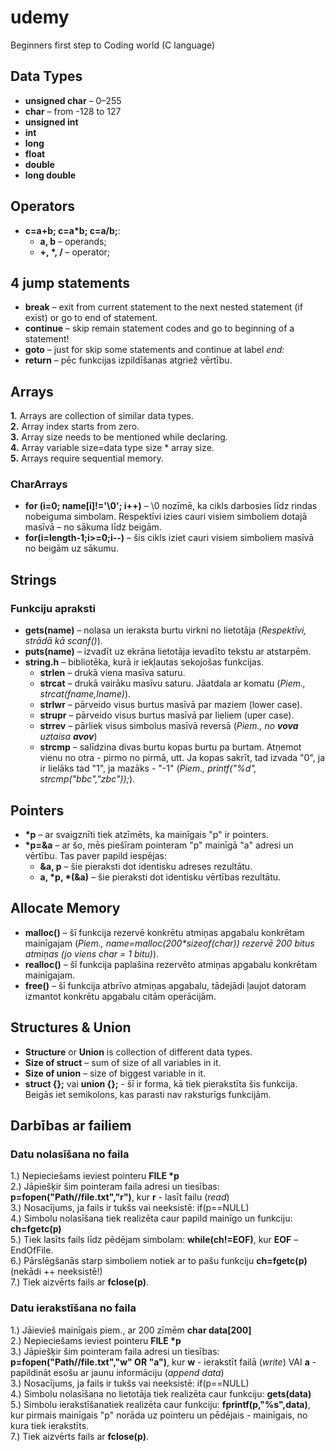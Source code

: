 # udemy
Beginners first step to Coding world (C language)

## Data Types
- **unsigned char** – 0–255  
- **char** – from -128 to 127  
- **unsigned int**  
- **int**  
- **long**  
- **float**  
- **double**  
- **long double**  

## Operators
- **c=a+b; c=a\*b; c=a/b;**:
  - **a, b** – operands;  
  - **+, \*, /** – operator;  
  
## 4 jump statements
- **break** – exit from current statement to the next nested statement (if exist) or go to end of statement.  
- **continue** – skip remain statement codes and go to beginning of a statement!  
- **goto** – just for skip some statements and continue at label *end:*
- **return** – pēc funkcijas izpildīšanas atgriež vērtību.  

## Arrays
**1.** Arrays are collection of similar data types.  
**2.** Array index starts from zero.  
**3.** Array size needs to be mentioned while declaring.  
**4.** Array variable size=data type size * array size.  
**5.** Arrays require sequential memory.  

### CharArrays
- **for (i=0; name[i]!='\0'; i++)** – \0 nozīmē, ka cikls darbosies līdz rindas nobeiguma simbolam. Respektīvi izies cauri visiem simboliem dotajā masīvā – no sākuma līdz beigām.  
- **for(i=length-1;i>=0;i--)** – šis cikls iziet cauri visiem simboliem masīvā no beigām uz sākumu.  

## Strings
### Funkciju apraksti
- **gets(name)** – nolasa un ieraksta burtu virkni no lietotāja (*Respektīvi, strādā kā scanf()*).  
- **puts(name)** – izvadīt uz ekrāna lietotāja ievadīto tekstu ar atstarpēm.  
- **string.h** – bibliotēka, kurā ir iekļautas sekojošas funkcijas.  
  - **strlen** – drukā viena masīva saturu.  
  - **strcat** – drukā vairāku masīvu saturu. Jāatdala ar komatu (*Piem., strcat(fname,lname)*).  
  - **strlwr** – pārveido visus burtus masīvā par maziem (lower case).  
  - **strupr** – pārveido visus burtus masīvā par lieliem (uper case).  
  - **strrev** – pārliek visus simbolus masīvā reversā (*Piem., no **vova** uztaisa **avov***)  
  - **strcmp** – salīdzina divas burtu kopas burtu pa burtam. Atņemot vienu no otra - pirmo no pirmā, utt. Ja kopas sakrīt, tad izvada "0", ja ir lielāks tad "1", ja mazāks - "-1" (*Piem., printf("%d", strcmp("bbc","zbc"));*).  
  
## Pointers
- **\*p** – ar svaigznīti tiek atzīmēts, ka mainīgais "p" ir pointers.  
- **\*p=&a** – ar šo, mēs piešīram pointeram "p" mainīgā "a" adresi un vērtību.
  Tas paver papild iespējas:  
  - **&a, p** – šie pieraksti dot identisku adreses rezultātu.  
  - **a, \*p, \*(&a)**  – šie pieraksti dot identisku vērtības rezultātu.  

## Allocate Memory
- **malloc()** – šī funkcija rezervē konkrētu atmiņas apgabalu konkrētam mainīgajam (*Piem., name=malloc(200\*sizeof(char)) rezervē 200 bitus atmiņas (jo viens char = 1 bitu)*).  
- **realloc()** – šī funkcija paplašina rezervēto atmiņas apgabalu konkrētam mainīgajam.  
- **free()** – šī funkcija atbrīvo atmiņas apgabalu, tādejādi ļaujot datoram izmantot konkrētu apgabalu citām operācijām.  

## Structures & Union  
- **Structure** or **Union** is collection of different data types.  
- **Size of struct** – sum of size of all variables in it.  
- **Size of union** – size of biggest variable in it.  
- **struct {};** vai **union {};** - šī ir forma, kā tiek pierakstīta šis funkcija. Beigās iet semikolons, kas parasti nav raksturīgs funkcijām.  
## Darbības ar failiem  
### Datu nolasīšana no faila  
1.) Nepieciešams ieviest pointeru **FILE \*p**  
2.) Jāpiešķir šim pointeram faila adresi un tiesības: **p=fopen("Path//file.txt","r")**, kur **r** - lasīt failu (*read*)  
3.) Nosacījums, ja fails ir tukšs vai neeksistē: if(p==NULL)  
4.) Simbolu nolasīšana tiek realizēta caur papild mainīgo un funkciju: **ch=fgetc(p)**  
5.) Tiek lasīts fails līdz pēdējam simbolam: **while(ch!=EOF)**, kur **EOF** – EndOfFile.  
6.) Pārslēgšanās starp simboliem notiek ar to pašu funkciju **ch=fgetc(p)** (nekādi ++ neeksistē!)  
7.) Tiek aizvērts fails ar **fclose(p)**.  
### Datu ierakstīšana no faila  
1.) Jāievieš mainīgais piem., ar 200 zīmēm **char data\[200\]**  
2.) Nepieciešams ieviest pointeru **FILE \*p**  
3.) Jāpiešķir šim pointeram faila adresi un tiesības: **p=fopen("Path//file.txt","w" OR "a")**, kur **w** - ierakstīt failā (*write*) VAI **a** - papildināt esošu ar jaunu informāciju (*append data*)  
3.) Nosacījums, ja fails ir tukšs vai neeksistē: if(p==NULL)  
4.) Simbolu nolasīšana no lietotāja tiek realizēta caur funkciju: **gets(data)**  
5.) Simbolu ierakstīšanatiek realizēta caur funkciju: **fprintf(p,"%s",data)**, kur pirmais mainīgais "p" norāda uz pointeru un pēdējais -   mainīgais, no kura tiek ierakstīts.  
7.) Tiek aizvērts fails ar **fclose(p)**.  
